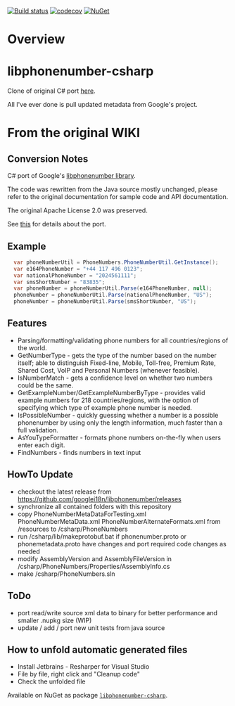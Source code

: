[![Build status](https://ci.appveyor.com/api/projects/status/76abbk0qveot0mbo/branch/master?svg=true)](https://ci.appveyor.com/project/twcclegg/libphonenumber-csharp/branch/master)
[![codecov](https://codecov.io/gh/twcclegg/libphonenumber-csharp/branch/master/graph/badge.svg)](https://codecov.io/gh/twcclegg/libphonenumber-csharp)
[![NuGet](https://img.shields.io/nuget/dt/libphonenumber-csharp.svg)](https://www.nuget.org/packages/libphonenumber-csharp/)


# Overview

# libphonenumber-csharp
Clone of original C# port [here](https://bitbucket.org/pmezard/libphonenumber-csharp/wiki/Home).

All I've ever done is pull updated metadata from Google's project.

# From the original WIKI
## Conversion Notes

C# port of Google's [libphonenumber library](https://github.com/googlei18n/libphonenumber).

  The code was rewritten from the Java source mostly unchanged, please refer to the original documentation for sample code and API documentation.

  The original Apache License 2.0 was preserved.

  See [this](https://github.com/twcclegg/libphonenumber-csharp/blob/master/csharp/README.txt "csharp/README.txt") for details about the port.

## Example

```cs
  var phoneNumberUtil = PhoneNumbers.PhoneNumberUtil.GetInstance();
  var e164PhoneNumber = "+44 117 496 0123";
  var nationalPhoneNumber = "2024561111";
  var smsShortNumber = "83835";
  var phoneNumber = phoneNumberUtil.Parse(e164PhoneNumber, null);
  phoneNumber = phoneNumberUtil.Parse(nationalPhoneNumber, "US");
  phoneNumber = phoneNumberUtil.Parse(smsShortNumber, "US");
```

## Features

  * Parsing/formatting/validating phone numbers for all countries/regions of the world.
  * GetNumberType - gets the type of the number based on the number itself; able to distinguish Fixed-line, Mobile, Toll-free, Premium Rate, Shared Cost, VoIP and Personal Numbers (whenever feasible).
  * IsNumberMatch - gets a confidence level on whether two numbers could be the same.
  * GetExampleNumber/GetExampleNumberByType - provides valid example numbers for 218 countries/regions, with the option of specifying which type of example phone number is needed.
  * IsPossibleNumber - quickly guessing whether a number is a possible phonenumber by using only the length information, much faster than a full validation.
  * AsYouTypeFormatter - formats phone numbers on-the-fly when users enter each digit.
  * FindNumbers - finds numbers in text input 

## HowTo Update

  * checkout the latest release from https://github.com/googlei18n/libphonenumber/releases
  * synchronize all contained folders with this repository
  * copy PhoneNumberMetaDataForTesting.xml PhoneNumberMetaData.xml PhoneNumberAlternateFormats.xml from /resources to /csharp/PhoneNumbers
  * run /csharp/lib/makeprotobuf.bat if phonenumber.proto or phonemetadata.proto have changes and port required code changes as needed
  * modify AssemblyVersion and AssemblyFileVersion in /csharp/PhoneNumbers/Properties/AssemblyInfo.cs
  * make /csharp/PhoneNumbers.sln

## ToDo

  * port read/write source xml data to binary for better performance and smaller .nupkg size (WIP)
  * update / add / port new unit tests from java source

## How to unfold automatic generated files
  * Install Jetbrains - Resharper for Visual Studio
  * File by file, right click and "Cleanup code"
  * Check the unfolded file


Available on NuGet as package [`libphonenumber-csharp`](https://www.nuget.org/packages/libphonenumber-csharp).
